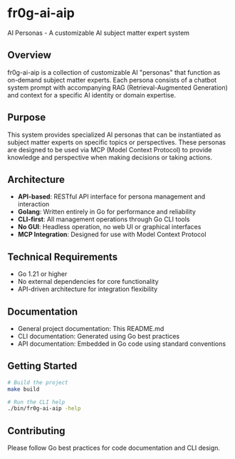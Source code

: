 # fr0g-ai-aip

AI Personas - A customizable AI subject matter expert system

## Overview

fr0g-ai-aip is a collection of customizable AI "personas" that function as on-demand subject matter experts. Each persona consists of a chatbot system prompt with accompanying RAG (Retrieval-Augmented Generation) and context for a specific AI identity or domain expertise.

## Purpose

This system provides specialized AI personas that can be instantiated as subject matter experts on specific topics or perspectives. These personas are designed to be used via MCP (Model Context Protocol) to provide knowledge and perspective when making decisions or taking actions.

## Architecture

- **API-based**: RESTful API interface for persona management and interaction
- **Golang**: Written entirely in Go for performance and reliability
- **CLI-first**: All management operations through Go CLI tools
- **No GUI**: Headless operation, no web UI or graphical interfaces
- **MCP Integration**: Designed for use with Model Context Protocol

## Technical Requirements

- Go 1.21 or higher
- No external dependencies for core functionality
- API-driven architecture for integration flexibility

## Documentation

- General project documentation: This README.md
- CLI documentation: Generated using Go best practices
- API documentation: Embedded in Go code using standard conventions

## Getting Started

```bash
# Build the project
make build

# Run the CLI help
./bin/fr0g-ai-aip -help
```

## Contributing

Please follow Go best practices for code documentation and CLI design.
